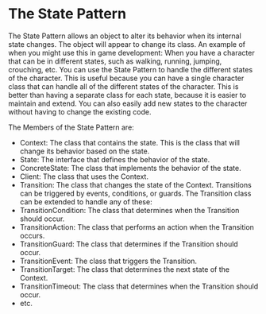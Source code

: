 # The State Pattern 
The State Pattern allows an object to alter its behavior when its internal state changes. The object will appear to change its class.
An example of when you might use this in game development:
When you have a character that can be in different states, such as walking, running, jumping, crouching, etc. You can use the State Pattern to handle the different states of the character. This is useful because you can have a single character class that can handle all of the different states of the character. This is better than having a separate class for each state, because it is easier to maintain and extend. You can also easily add new states to the character without having to change the existing code.

The Members of the State Pattern are:
- Context: The class that contains the state. This is the class that will change its behavior based on the state.
- State: The interface that defines the behavior of the state.
- ConcreteState: The class that implements the behavior of the state.
- Client: The class that uses the Context.
- Transition: The class that changes the state of the Context.
Transitions can be triggered by events, conditions, or guards. The Transition class can be extended to handle any of these:
- TransitionCondition: The class that determines when the Transition should occur.
- TransitionAction: The class that performs an action when the Transition occurs.
- TransitionGuard: The class that determines if the Transition should occur.
- TransitionEvent: The class that triggers the Transition.
- TransitionTarget: The class that determines the next state of the Context.
- TransitionTimeout: The class that determines when the Transition should occur.
- etc.


